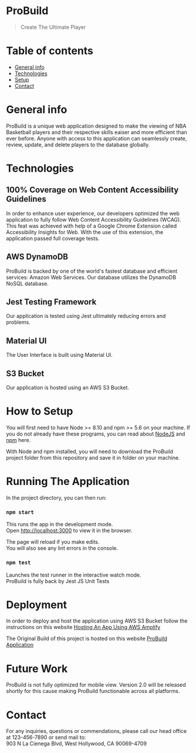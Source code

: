 # ProBuild
> Create The Ultimate Player

# Table of contents
* [General info](#general-info)
* [Technologies](#technologies)
* [Setup](#setup)
* [Contact](#contact)

# General info
ProBuild is a unique web application designed to make the viewing of NBA Basketball players and their respective skills eaiser and more efficient than ever before. Anyone with access to this application can seamlessly create, review, update, and delete players to the database globally.

# Technologies

## 100% Coverage on Web Content Accessibility Guidelines
In order to enhance user experience, our developers optimized the web application to fully follow Web Content Accessibility Guidelines (WCAG). This feat was achieved with help of a Google Chrome Extension called Accessibility Insights for Web. With the use of this extension, the application passed full coverage tests.

## AWS DynamoDB

ProBuild is backed by one of the world's fastest database and efficient services: Amazon Web Services. Our database utilizes the DynamoDB NoSQL database.

## Jest Testing Framework

Our application is tested using Jest ultimately reducing errors and problems.

## Material UI

The User Interface is built using Material UI.

## S3 Bucket

Our application is hosted using an AWS S3 Bucket.

# How to Setup

You will first need to have Node >= 8.10 and npm >= 5.6 on your machine.
If you do not already have these programs, you can read about [NodeJS](https://nodejs.org/en/) and [npm](https://www.npmjs.com/get-npm) here.

With Node and npm installed, you will need to download the ProBuild project folder from this repository and save it in folder on your machine.

# Running The Application

In the project directory, you can then run:

### `npm start`

This runs the app in the development mode.\
Open [http://localhost:3000](http://localhost:3000) to view it in the browser.

The page will reload if you make edits.\
You will also see any lint errors in the console.

### `npm test`

Launches the test runner in the interactive watch mode.\
ProBuild is fully back by Jest JS Unit Tests

# Deployment

In order to deploy and host the application using AWS S3 Bucket follow the instructions on this website [Hosting An App Using AWS Amplify](https://docs.amplify.aws/start/getting-started/hosting/q/integration/react)

The Original Build of this project is hosted on this website [ProBuild Application](http://buildops-final-website-dev.s3-website-us-east-1.amazonaws.com/)
# Future Work
ProBuild is not fully optimized for mobile view. Version 2.0 will be released shortly for this cause making ProBuild functionable across all platforms.

# Contact
For any inquiries, questions or commendations, please call our head office at 123-456-7890 or send mail to: \
903 N La Cienega Blvd, West Hollywood, CA 90069-4709